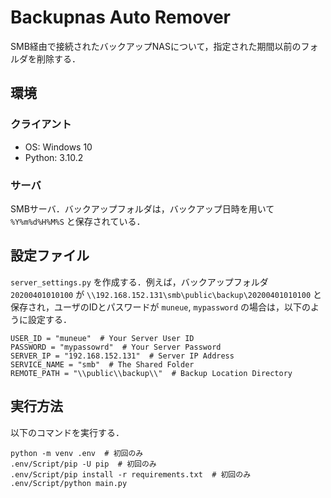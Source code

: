 # Backupnas Auto Remover

SMB経由で接続されたバックアップNASについて，指定された期間以前のフォルダを削除する．

## 環境

### クライアント

- OS: Windows 10
- Python: 3.10.2

### サーバ

SMBサーバ．バックアップフォルダは，バックアップ日時を用いて `%Y%m%d%H%M%S` と保存されている．

## 設定ファイル

`server_settings.py` を作成する．例えば，バックアップフォルダ `20200401010100` が `\\192.168.152.131\smb\public\backup\20200401010100` と保存され，ユーザのIDとパスワードが `muneue`, `mypassword` の場合は，以下のように設定する．

```python:server_settings_py
USER_ID = "muneue"  # Your Server User ID
PASSWORD = "mypassowrd"  # Your Server Password
SERVER_IP = "192.168.152.131"  # Server IP Address
SERVICE_NAME = "smb"  # The Shared Folder
REMOTE_PATH = "\\public\\backup\\"  # Backup Location Directory
```

## 実行方法

以下のコマンドを実行する．

```powershll:run
python -m venv .env  # 初回のみ
.env/Script/pip -U pip  # 初回のみ
.env/Script/pip install -r requirements.txt  # 初回のみ
.env/Script/python main.py
```
